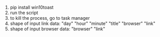 1. pip install win10toast
2. run the script
3. to kill the process, go to task manager
4. shape of input link data: "day" "hour" "minute" "title" "browser" "link"
5. shape of input browser data: "browser" "link"
